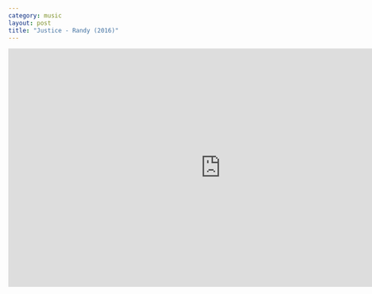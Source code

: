```yaml
---
category: music
layout: post
title: "Justice - Randy (2016)"
---
```


<div class="video-wrapper">
  <iframe width="853" height="480" src="https://www.youtube.com/embed/hw3d9KTYHIE" frameborder="0" allowfullscreen></iframe>
</div>
